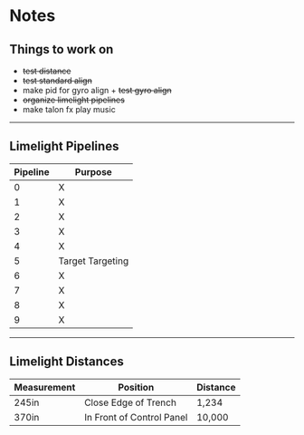 # Notes

## Things to work on

- ~~test distance~~
- ~~test standard align~~
- make pid for gyro align + ~~test gyro align~~
- ~~organize limelight pipelines~~
- make talon fx play music

___________________
##  Limelight Pipelines
| Pipeline | Purpose |
| -------- | ------- |
| 0 | X |
| 1 | X |
| 2 | X |
| 3 | X |
| 4 | X |
| 5 | Target Targeting |
| 6 | X |
| 7 | X |
| 8 | X |
| 9 | X |

_____________________
## Limelight Distances
| Measurement | Position | Distance |
| ----------- | -------- | -------- |
| 245in | Close Edge of Trench | 1,234 |
| 370in | In Front of Control Panel | 10,000 |